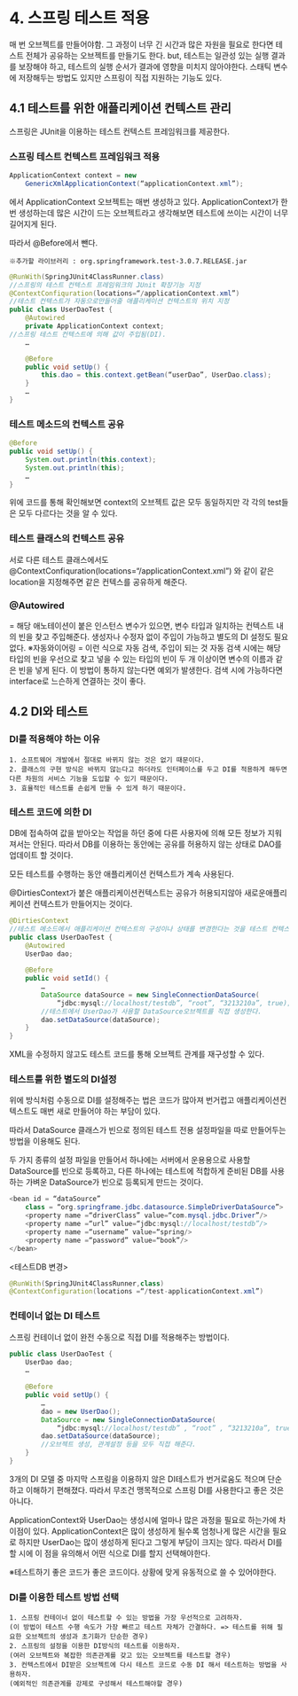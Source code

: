 # 4. 스프링 테스트 적용
매 번 오브젝트를 만들어야함. 
그 과정이 너무 긴 시간과 많은 자원을 필요로 한다면 테스트 전체가 공유하는 오브젝트를 만들기도 한다. 
but, 테스트는 일관성 있는 실행 결과를 보장해야 하고, 테스트의 실행 순서가 결과에 영향을 미치지 않아야한다. 
스태틱 변수에 저장해두는 방법도 있지만 스프링이 직접 지원하는 기능도 있다.

## 4.1 테스트를 위한 애플리케이션 컨텍스트 관리
스프링은 JUnit을 이용하는 테스트 컨텍스트 프레임워크를 제공한다.

### 스프링 테스트 컨텍스트 프레임워크 적용
```java
ApplicationContext context = new 
	GenericXmlApplicationContext(“applicationContext.xml”);
```
에서 ApplicationContext 오브젝트는 매번 생성하고 있다.
ApplicationContext가 한 번 생성하는데 많은 시간이 드는 오브젝트라고 생각해보면
테스트에 쓰이는 시간이 너무 길어지게 된다.

따라서 @Before에서 뺀다.

	※추가할 라이브러리 : org.springframework.test-3.0.7.RELEASE.jar
```java
@RunWith(SpringJUnit4ClassRunner.class)
//스프링의 테스트 컨텍스트 프레임워크의 JUnit 확장기능 지정
@ContextConfiquration(locations=“/applicationContext.xml”)
//테스트 컨텍스트가 자동으로만들어줄 애플리케이션 컨텍스트의 위치 지정
public class UserDaoTest {
	@Autowired
	private ApplicationContext context;
//스프링 테스트 컨텍스트에 의해 값이 주입됨(DI).
	…

	@Before
	public void setUp() {
		this.dao = this.context.getBean(“userDao”, UserDao.class);
	}
	…
}  
```

### 테스트 메소드의 컨텍스트 공유
```java
@Before
public void setUp() {
	System.out.println(this.context);
	System.out.println(this);
	…
}
```
위에 코드를 통해 확인해보면 context의 오브젝트 값은 모두 동일하지만
각 각의 test들은 모두 다르다는 것을 알 수 있다.

### 테스트 클래스의 컨텍스트 공유
서로 다른 테스트 클래스에서도 
@ContextConfiquration(locations=“/applicationContext.xml”) 와 같이 같은 location을 지정해주면 같은 컨텍스를 공유하게 해준다.

### @Autowired
= 해당 애노테이션이 붙은 인스턴스 변수가 있으면, 변수 타입과 일치하는 컨텍스트 내의 빈을 찾고 주입해준다. 생성자나 수정자 없이 주입이 가능하고 별도의 DI 설정도 필요없다.
※자동와이어링 = 이런 식으로 자동 검색, 주입이 되는 것
자동 검색 시에는 해당 타입의 빈을 우선으로 찾고 넣을 수 있는 타입의 빈이 두 개 이상이면 변수의 이름과 같은 빈을 넣게 된다. 이 방법이 통하지 않는다면 예외가 발생한다.
검색 시에 가능하다면 interface로 느슨하게 연결하는 것이 좋다.

## 4.2 DI와 테스트
### DI를 적용해야 하는 이유
	1. 소프트웨어 개발에서 절대로 바뀌지 않는 것은 없기 때문이다.
	2. 클래스의 구현 방식은 바뀌지 않는다고 하더라도 인터페이스를 두고 DI를 적용하게 해두면 다른 차원의 서비스 기능을 도입할 수 있기 때문이다.
	3. 효율적인 테스트를 손쉽게 만들 수 있게 하기 때문이다.

### 테스트 코드에 의한 DI

DB에 접속하여 값을 받아오는 작업을 하던 중에 다른 사용자에 의해 모든 정보가 지워져서는 안된다.
따라서 DB를 이용하는 동안에는 공유를 허용하지 않는 상태로 DAO를 업데이트 할 것이다.

모든 테스트를 수행하는 동안 애플리케이션 컨텍스트가 계속 사용된다. 

@DirtiesContext가 붙은 애플리케이션컨텍스트는 공유가 허용되지않아 새로운애플리케이션 컨텍스트가 만들어지는 것이다.
```java
@DirtiesContext
//테스트 메소드에서 애플리케이션 컨텍스트의 구성이나 상태를 변경한다는 것을 테스트 컨텍스트 프레임워크라고 알려준다.
public class UserDaoTest {
	@Autowired 
	UserDao dao;
		
	@Before
	public void setId() {
		…
		DataSource dataSource = new SingleConnectionDataSource(
			“jdbc:mysql://localhost/testdb”, “root”, “3213210a”, true);
		//테스트에서 UserDao가 사용할 DataSource오브젝트를 직접 생성한다.
		dao.setDataSource(dataSource);
	}
}
```

XML을 수정하지 않고도 테스트 코드를 통해 오브젝트 관계를 재구성할 수 있다.

### 테스트를 위한 별도의 DI설정
위에 방식처럼 수동으로 DI를 설정해주는 법은 코드가 많아져 번거럽고
애플리케이션컨텍스트도 매번 새로 만들어야 하는 부담이 있다. 

 따라서 DataSource 클래스가 빈으로 정의된 테스트 전용 설정파일을 따로 만들어두는 방법을 이용해도 된다. 

 두 가지 종류의 설정 파일을 만들어서 하나에는 서버에서 운용용으로 사용할 DataSource를 빈으로 등록하고, 
다른 하나에는 테스트에 적합하게 준비된 DB를 사용하는 가벼운 DataSource가 빈으로 등록되게 만드는 것이다.

```java
<bean id = “dataSource”
	class = “org.springframe.jdbc.datasource.SimpleDriverDataSource”>
	<property name =“driverClass” value=“com.mysql.jdbc.Driver”/>
	<property name =“url” value=“jdbc:mysql://localhost/testdb”/>
	<property name =“username” value=“spring/>
	<property name =“password” value=“book”/>
</bean>
```

<테스트DB 변경>
```java
@RunWith(SpringJUnit4ClassRunner,class)
@ContextConfiguration(locations =“/test-applicationContext.xml”)
```

### 컨테이너 없는 DI 테스트
스프링 컨테이너 없이 완전 수동으로 직접 DI를 적용해주는 방법이다.
```java
public class UserDaoTest {
	UserDao dao;
	…
	
	@Before
	public void setUp() {
		…
		dao = new UserDao();
		DataSource = new SingleConnectionDataSource(
			“jdbc:mysql://localhost/testdb” , “root” , “3213210a”, true);
		dao.setDataSource(dataSource);
		//오브젝트 생성, 관계설정 등을 모두 직접 해준다.
	}
}
```
 3개의 DI 모델 중 마지막 스프링을 이용하지 않은 DI테스트가 번거로움도 적으며 단순하고 이해하기 편해졌다. 
따라서 무조건 맹목적으로 스프링 DI를 사용한다고 좋은 것은 아니다.

ApplicationContext와 UserDao는 생성시에 얼마나 많은 과정을 필요로 하는가에 차이점이 있다. 
ApplicationContext은 많이 생성하게 될수록 엄청나게 많은 시간을 필요로 하지만 UserDao는 많이 생성하게 된다고 그렇게 부담이 크지는 않다. 
따라서 DI를 할 시에 이 점을 유의해서 어떤 식으로 DI를 할지 선택해야한다. 

※테스트하기 좋은 코드가 좋은 코드이다. 상황에 맞게 유동적으로 쓸 수 있어야한다.

### DI를 이용한 테스트 방법 선택
	1. 스프링 컨테이너 없이 테스트할 수 있는 방법을 가장 우선적으로 고려하자.
	(이 방법이 테스트 수행 속도가 가장 빠르고 테스트 자체가 간결하다. => 테스트를 위해 필요한 오브젝트의 생성과 초기화가 단순한 경우)
	2. 스프링의 설정을 이용한 DI방식의 테스트를 이용하자.
	(여러 오브젝트와 복잡한 의존관계를 갖고 있는 오브젝트를 테스트할 경우)
	3. 컨텍스트에서 DI받은 오브젝트에 다시 테스트 코드로 수동 DI 해서 테스트하는 방법을 사용하자.
	(예외적인 의존관계를 강제로 구성해서 테스트해야할 경우)
